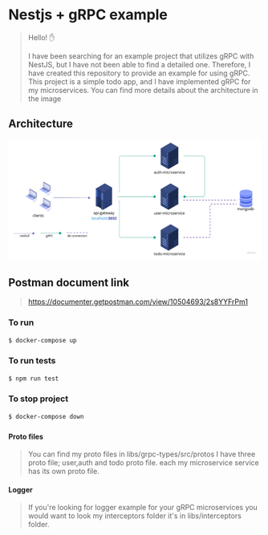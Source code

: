# Nestjs + gRPC example

>Hello! ✋
> 
>I have been searching for an example project that utilizes gRPC with NestJS, but I have not been able to find a detailed one. Therefore, I have created this repository to provide an example for using gRPC.
>This project is a simple todo app, and I have implemented gRPC for my microservices. You can find more details about the architecture in the image

## Architecture
<p align="center">
  <img src="./img-architecture.jpeg" alt="Architecture"/>
</p>


## Postman document link

> https://documenter.getpostman.com/view/10504693/2s8YYFrPm1

### To run
```bash
$ docker-compose up
```

### To run tests
```bash
$ npm run test
```

### To stop project
```bash
$ docker-compose down
```

###

#### Proto files
> You can find my proto files in libs/grpc-types/src/protos
> I have three proto file; user,auth and todo proto file. each my microservice service has its own proto file. 

#### Logger
> If you're looking for logger example for your gRPC microservices you would want to look my interceptors folder
> it's in libs/interceptors folder.
